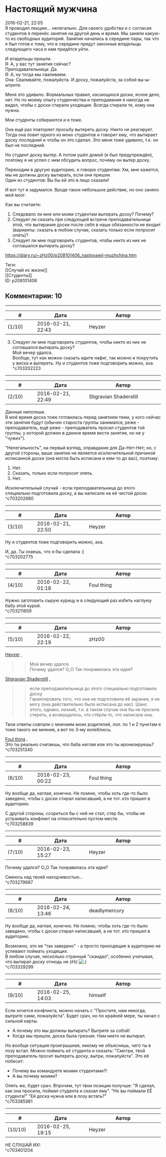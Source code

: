 Настоящий мужчина
=================

  
2016-02-21, 22:05  
 Я проводил лекцию... нелегально. Для своего удобства и с согласия студентов я перенёс занятия на другой день и время. Мы заняли какую-то из свободных аудиторий. Занятия начались в середине пары, так что я был готов к тому, что в середине придут законные владельцы следующего часа и нам придётся уйти.   
   
 И владельцы пришли.   
 Я: А, у вас тут занятия сейчас?   
 Преподавательница: Да.   
 Я: А, ну тогда мы сваливаем.   
 Она: Сваливайте, пожалуйста. И доску, пожалуйста, за собой вы-ы-ытрите.   
   
 Меня это удивило. Формальных правил, касающихся доски, ясное дело, нет. Но по моему опыту студенчества и преподавания я никогда не видел, чтобы с доски стирали уходящие. Всегда стирали те, кому она нужна.   
   
 Мои студенты собираются и я тоже.   
   
 Она ещё раз повторяет просьбу вытереть доску. Никто не реагирует. Тогда она ловит одного из моих студентов и говорит ему, что вытирает доску  *последний*  и чтобы он это сделал. Это меня тоже удивило, т.к. он был не последний.   
   
 Но студент доску вытер. А потом ушёл домой (я был предупреждён), поэтому я не успел с ним обсудить вопрос, почему он вытер доску.   
   
 Переходим в другую аудиторию, я говорю студентам: Хм, мне кажется, мы не должны доску вытирать, если они пришли.   
 Один из студентов: Вы бы ей это в лицо сказали!   
   
 И вот тут я задумался. Вроде такое небольшое действие, но оно заняло мой мозг.   
   
 Как вы считаете:   
 1. Следовало ли мне или моим студентам вытирать доску? Почему?   
 2. Следует ли сказать при следующей встрече преподавательнице этой, что вытирание доски после себя в наши обязанности не входит (варианты: сказать в любом случае, сказать только если попросит опять)?   
 3. Следует ли мне подговорить студентов, чтобы никто из них не соглашался вытирать доску?   
  
<https://diary.ru/~zHz00/p208101406_nastoyawij-muzhchina.htm>  
  
Теги:  
[[Случай из жизни]]  
[[Студенты]]  
ID: p208101406  


Комментарии: 10
---------------

  


---



|         #         |              Дата              |                     Автор                     |           ID           |
| --- | --- | --- | --- |
| (1/10) | 2016-02-21, 22:43 | Heyzer | c703202223 |

  
  3. Следует ли мне подговорить студентов, чтобы никто из них не соглашался вытирать доску?    
 Мой вечер удался.   
 Вообще, тут как можно сказать идите нафиг, так можно и покрутить у виска и вытереть. Ну и студентов тоже подговорить можно, аха.   
 ^c703202223

---



|         #         |              Дата              |                     Автор                     |           ID           |
| --- | --- | --- | --- |
| (2/10) | 2016-02-21, 22:49 | Stigravian Shaderstill | c703202680 |

  
 Данные неполные.   
 В моё время доска тоже готовилась перед занятием теми, у кого сейчас эти занятия будут (обычно староста группы занимался, реже - преподаватель, ещё реже - преподаватель просил студентов той группы, у которой должен в данное время вести занятие, но не у "чужих").   
   
 "Нелегальность", на первый взгляд, оправдание для Да-Нет-Нет; но, с другой стороны, ваше занятие не является исключительной причиной исписанной доски (она могла быть исписана и кем-то до вас), поэтому:   
 1. Нет.   
 2. Сказать, только если попросит опять.   
 3. Нет.   
   
 Исключительный случай - если преподавательница до этого специально подготовила доску, а вы написали на её чистой доске.   
 ^c703202680

---



|         #         |              Дата              |                     Автор                     |           ID           |
| --- | --- | --- | --- |
| (3/10) | 2016-02-21, 22:50 | Heyzer | c703202775 |

  
  Ну и студентов тоже подговорить можно, аха.    
   
 И, да. Ты знаешь, что я бы сделала :[   
 ^c703202775

---



|         #         |              Дата              |                     Автор                     |           ID           |
| --- | --- | --- | --- |
| (4/10) | 2016-02-22, 01:18 | Foul thing | c703211659 |

  
 Нужно заготовить сырую курицу и в следующий раз избить наглуюу бабу этой курой.   
 ^c703211659

---



|         #         |              Дата              |                     Автор                     |           ID           |
| --- | --- | --- | --- |
| (5/10) | 2016-02-22, 22:19 | zHz00 | c703251340 |

  
  [Heyzer](http://heyzero.diary.ru "Doctor Online")  ,   
 >>Мой вечер удался.   
 Почему удался? О\_О Так понравилась эта идея?   
   
  [Stigravian Shaderstill](http://stigravian.diary.ru "Science, Death, Rock-n-Roll")  ,   
 >>если преподавательница до этого специально подготовила доску   
 Гарантировать того, что она не подготовила её заранее, я не могу (она действительно была исписана до нас). Шанс этого, однако, низкий, т.к. в таком случае она бы не просила стереть, а возмущалось, что стёрли то, что написала она.   
   
 Твои ответы совпали с мнением моих родителей, лол. по 1 и 2 пунктам я тоже такого же мнения, а вот по 3-му колеблюсь.   
   
  [Foul thing](http://foulthing.diary.ru "Temporary Internet Flies")  ,   
 Это ты реально считаешь, что баба наглая или это ты иронизируешь?   
 ^c703251340

---



|         #         |              Дата              |                     Автор                     |           ID           |
| --- | --- | --- | --- |
| (6/10) | 2016-02-23, 00:22 | Foul thing | c703258839 |

  
 Ну вообще да, наглая, конечно. Не помню, чтобы хоть где-то было заведено, чтобы с доски стирал написавший, а не тот. кто пришел в аудиторию.   
   
 С другой стороны, ссориться бы с ней не стал, стер бы, чтобы не устраивать конфликт на относительно пустом месте.   
 ^c703258839

---



|         #         |              Дата              |                     Автор                     |           ID           |
| --- | --- | --- | --- |
| (7/10) | 2016-02-23, 15:27 | Heyzer | c703279667 |

  
  Почему удался? О\_О Так понравилась эта идея?    
   
 Смеюсь над твоей находчивостью...   
 ^c703279667

---



|         #         |              Дата              |                     Автор                     |           ID           |
| --- | --- | --- | --- |
| (8/10) | 2016-02-24, 13:46 | deadlymercury | c703329299 |

  
  Ну вообще да, наглая, конечно. Не помню, чтобы хоть где-то было заведено, чтобы с доски стирал написавший, а не тот. кто пришел в аудиторию.    
   
 Возможно, это не "так заведено" - а просто приходящие в аудиторию не успевают поймать уходящих.   
 В любом случае, несколько странный "скандал", особенно учитывая, что вытирал доску отнюдь не zHz ![;)](http://static.diary.ru/picture/1136.gif)   
 ^c703329299

---



|         #         |              Дата              |                     Автор                     |           ID           |
| --- | --- | --- | --- |
| (9/10) | 2016-02-25, 14:03 | himself | c703385981 |

  
 Если хочется конфликта, можно начать с "Простите, нам некогда, вытрите сами, пожалуйста". Будет срач, но по крайней мере, ты начал с сильной карты.   
   
 - А почему это мы должны вытирать? Вытрите за собой!   
 - Когда мы пришли, доска была грязная. Нам никто не вытирал.   
   
 Но вообще ситуация проигрышная, никому не объяснишь, чего ты в позу встал. Можно поймать  *её*  студента и сказать: "Смотри, твой преподаватель просит вытереть доску, вытри, пожалуйста". Это её побесит:   
   
 - Почему вы командуете моими студентами?!   
 - А вы почему моими?   
   
 Опять же, будет срач. Впрочем, тут твои позиции получше: "Я сделал, как она просила, поймал студента и сказал ему". "Но вы поймали ЕЁ студента!" "Ей доска нужна или в позу встать?"   
 ^c703385981

---



|         #         |              Дата              |                     Автор                     |           ID           |
| --- | --- | --- | --- |
| (10/10) | 2016-02-25, 19:15 | Heyzer | c703401204 |

  
 НЕ СЛУШАЙ ИХ!   
 ^c703401204